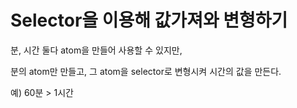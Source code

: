 # Selector을 이용해 값가져와 변형하기

분, 시간 둘다 atom을 만들어 사용할 수 있지만,

분의 atom만 만들고, 그 atom을 
selector로 변형시켜 시간의 값을 만든다.

예) 60분 > 1시간